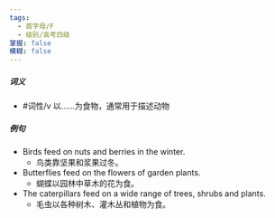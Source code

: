 ```yaml
---
tags:
  - 首字母/F
  - 级别/高考四级
掌握: false
模糊: false
---
```

##### 词义
- #词性/v  以……为食物，通常用于描述动物
##### 例句
- Birds feed on nuts and berries in the winter.
	- 鸟类靠坚果和浆果过冬。
- Butterflies feed on the flowers of garden plants.
	- 蝴蝶以园林中草木的花为食。
- The caterpillars feed on a wide range of trees, shrubs and plants.
	- 毛虫以各种树木、灌木丛和植物为食。
